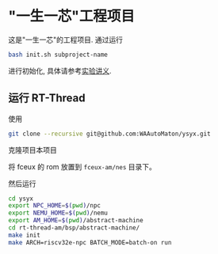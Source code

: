 # "一生一芯"工程项目

这是"一生一芯"的工程项目. 通过运行
```bash
bash init.sh subproject-name
```
进行初始化, 具体请参考[实验讲义][lecture note].

[lecture note]: https://ysyx.oscc.cc/docs/

## 运行 RT-Thread

使用

```bash
git clone --recursive git@github.com:WAAutoMaton/ysyx.git
```
克隆项目本项目

将 fceux 的 rom 放置到 `fceux-am/nes` 目录下。

然后运行

```bash
cd ysyx
export NPC_HOME=$(pwd)/npc
export NEMU_HOME=$(pwd)/nemu
export AM_HOME=$(pwd)/abstract-machine
cd rt-thread-am/bsp/abstract-machine/
make init
make ARCH=riscv32e-npc BATCH_MODE=batch-on run
```